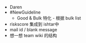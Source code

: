 - Daren
- #NewGuideline
	- Good & Bulk 特化 - 根据 bulk list
- riskscore 集成到 ishtar中
- mail id / blank message
- 想一想 team wiki 的结构